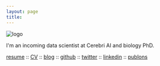 ```yaml
---
layout: page
title:
---
```


![logo](../files/photo.jpg)

I'm an incoming data scientist at Cerebri AI and biology PhD.

[resume](../files/lpr_resume.pdf)
:: [CV](../files/cv.pdf)
:: [blog](https://lukereding.github.io/nonstandard_deviations/)
:: [github](https://github.com/lukereding)
:: [twitter](https://twitter.com/lpreding)
:: [linkedin](https://www.linkedin.com/in/luke-reding-95b318129)
:: [publons](https://publons.com/author/1264405/luke-reding#profile)

